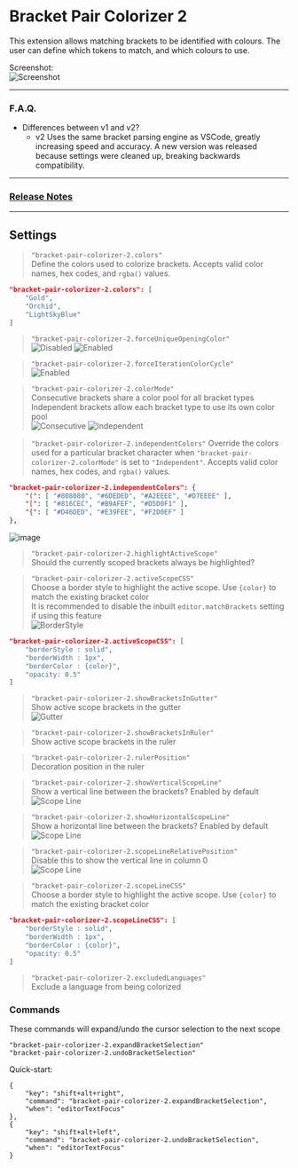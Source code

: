 # Bracket Pair Colorizer 2

This extension allows matching brackets to be identified with colours. The user can define which tokens to match, and which colours to use.

Screenshot:  
![Screenshot](images/example.png "Bracket Pair Colorizer")

---

### F.A.Q. 

- Differences between v1 and v2?
    - v2 Uses the same bracket parsing engine as VSCode, greatly increasing speed and accuracy. A new version was released because settings were cleaned up, breaking backwards compatibility.

---

### [Release Notes](CHANGELOG.md)

---

## Settings

> `"bracket-pair-colorizer-2.colors"`  
Define the colors used to colorize brackets. Accepts valid color names, hex codes, and `rgba()` values.
```json
"bracket-pair-colorizer-2.colors": [
    "Gold",
    "Orchid",
    "LightSkyBlue"
]
```

> `"bracket-pair-colorizer-2.forceUniqueOpeningColor"`  
![Disabled](images/forceUniqueOpeningColorDisabled.png "forceUniqueOpeningColor Disabled")
![Enabled](images/forceUniqueOpeningColorEnabled.png "forceUniqueOpeningColor Enabled")

> `"bracket-pair-colorizer-2.forceIterationColorCycle"`  
![Enabled](images/forceIterationColorCycleEnabled.png "forceIterationColorCycle Enabled")

>`"bracket-pair-colorizer-2.colorMode"`  
Consecutive brackets share a color pool for all bracket types  
Independent brackets allow each bracket type to use its own color pool  
![Consecutive](images/consecutiveExample.png "Consecutive Example")
![Independent](images/independentExample.png "Independent Example")

> `"bracket-pair-colorizer-2.independentColors"`
Override the colors used for a particular bracket character when `"bracket-pair-colorizer-2.colorMode"` is set to `"Independent"`. Accepts valid color names, hex codes, and `rgba()` values.
```json
"bracket-pair-colorizer-2.independentColors": {
    "(": [ "#808080", "#6DEDED", "#A2EEEE", "#D7EEEE" ],
    "[": [ "#816CEC", "#B9AFEF", "#D5D0F1" ],
    "{": [ "#D46DED", "#E39FEE", "#F2D0EF" ]
},
```
![image](https://user-images.githubusercontent.com/1145873/124519901-9e482980-dd9f-11eb-9894-911de7c8f2d2.png)

> `"bracket-pair-colorizer-2.highlightActiveScope"`  
Should the currently scoped brackets always be highlighted?

> `"bracket-pair-colorizer-2.activeScopeCSS"`  
Choose a border style to highlight the active scope. Use `{color}` to match the existing bracket color  
It is recommended to disable the inbuilt `editor.matchBrackets` setting if using this feature  
![BorderStyle](images/activeScopeBorder.png "Active Scope Border Example")  

```json
"bracket-pair-colorizer-2.activeScopeCSS": [
    "borderStyle : solid",
    "borderWidth : 1px",
    "borderColor : {color}",
    "opacity: 0.5"
]
```

> `"bracket-pair-colorizer-2.showBracketsInGutter"`  
> Show active scope brackets in the gutter  
![Gutter](images/gutter.png "Gutter Brackets Example") 

> `"bracket-pair-colorizer-2.showBracketsInRuler"`  
> Show active scope brackets in the ruler  

> `"bracket-pair-colorizer-2.rulerPosition"`  
> Decoration position in the ruler

>`"bracket-pair-colorizer-2.showVerticalScopeLine"`  
Show a vertical line between the brackets?  Enabled by default   
![Scope Line](images/no-extra.png "Gutter Brackets Example")  

>`"bracket-pair-colorizer-2.showHorizontalScopeLine"`  
Show a horizontal line between the brackets? Enabled by default   
![Scope Line](images/extra.png "Gutter Brackets Example")  

>`"bracket-pair-colorizer-2.scopeLineRelativePosition"`  
Disable this to show the vertical line in column 0  
![Scope Line](images/no-relative.png "Gutter Brackets Example")  
  
>`"bracket-pair-colorizer-2.scopeLineCSS"`  
Choose a border style to highlight the active scope. Use `{color}` to match the existing bracket color 

```json
"bracket-pair-colorizer-2.scopeLineCSS": [
    "borderStyle : solid",
    "borderWidth : 1px",
    "borderColor : {color}",
    "opacity: 0.5"
]
```

>`"bracket-pair-colorizer-2.excludedLanguages"`  
Exclude a language from being colorized

### Commands

These commands will expand/undo the cursor selection to the next scope

`"bracket-pair-colorizer-2.expandBracketSelection"`  
`"bracket-pair-colorizer-2.undoBracketSelection"`

Quick-start:

```
{
    "key": "shift+alt+right",
    "command": "bracket-pair-colorizer-2.expandBracketSelection",
    "when": "editorTextFocus"
},
{
    "key": "shift+alt+left",
    "command": "bracket-pair-colorizer-2.undoBracketSelection",
    "when": "editorTextFocus"
}
```
